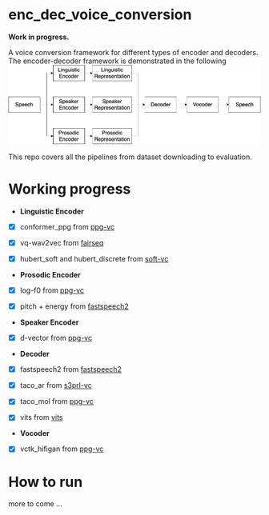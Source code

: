 # enc_dec_voice_conversion

**Work in progress.**

A voice conversion framework for different types of encoder and decoders. The encoder-decoder framework is demonstrated in the following ![figure](enc_dec_voice_conversion.drawio.png)

This repo covers all the pipelines from dataset downloading to evaluation.

# Working progress

- **Linguistic Encoder**
 - [x] conformer_ppg from [ppg-vc](https://github.com/liusongxiang/ppg-vc)
 - [x] vq-wav2vec from [fairseq](https://github.com/facebookresearch/fairseq)
 - [x] hubert_soft and hubert_discrete from [soft-vc](https://github.com/bshall/soft-vc)
 
 
- **Prosodic Encoder**
 - [x] log-f0 from [ppg-vc](https://github.com/liusongxiang/ppg-vc)
 - [x] pitch + energy from [fastspeech2](https://github.com/ming024/FastSpeech2)
 
 
- **Speaker Encoder**
 - [x] d-vector from [ppg-vc](https://github.com/liusongxiang/ppg-vc)
 
 
- **Decoder**
 - [x] fastspeech2 from [fastspeech2](https://github.com/ming024/FastSpeech2)
 - [x] taco_ar from [s3prl-vc](https://github.com/s3prl/s3prl/tree/main/s3prl/downstream/a2a-vc-vctk)
 - [x] taco_mol from [ppg-vc](https://github.com/liusongxiang/ppg-vc)
 - [x] vits from [vits](https://github.com/jaywalnut310/vits)
 
 
- **Vocoder**
 - [x] vctk_hifigan from [ppg-vc](https://github.com/liusongxiang/ppg-vc)

# How to run

more to come ...
